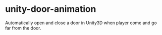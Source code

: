 # unity-door-animation

Automatically open and close a door in Unity3D when player come and go far from the door.
